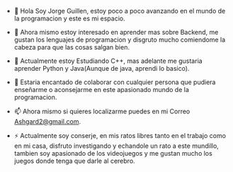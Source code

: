 - 👋 Hola Soy Jorge Guillen, estoy poco a poco avanzando en el mundo de la programacion y este es mi espacio.

- 👀 Ahora mismo estoy interesado en aprender mas sobre Backend, me gustan los lenguajes de programacion y disgruto mucho comiendome la cabeza para que las cosas salgan bien.

- 🌱 Actualmente estoy Estudiando C++, mas adelante me gustaria aprender Python y Java(Aunque de java, aprendi lo basico).

- 💞️ Estaria encantado de colaborar con cualquier persona que pudiera enseñarme o aconsejarme en este apasionado mundo de la  programacion.

- 📫 Ahora mismo si quieres localizarme puedes en mi Correo Ashgard2@gmail.com.
 

- ⚡ Actualmente soy conserje, en mis ratos libres tanto en el trabajo como en mi casa, disfruto investigando y echandole un rato a este mundillo, tambien
 soy apasionado de los videojuegos y me gustan mucho los juegos donde tenga que darle al cerebro.

<!---
Valnarg/Valnarg is a ✨ special ✨ repository because its `README.md` (this file) appears on your GitHub profile.
You can click the Preview link to take a look at your changes.
--->
